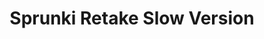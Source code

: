 ---
slug: sprunki-retake-slow-version-1853
title: Sprunki Retake Slow Version
description: "Sprunki Retake Slow Version is an exciting online game. Play for free directly in your browser!"
icon: /images/popular_mods/Sprunki Retake Slow Version.png
url: https://wowtbc.net/sprunkin/retake-slow/index.html
previewImage: /images/popular_mods/Sprunki Retake Slow Version.png
type: popular mods

# SEO配置
seo:
  title: "Sprunki Retake Slow Version - Play Free Online Game | Fun Browser Games"
  description: "Sprunki Retake Slow Version - Play this fun online game for free in your browser. No download required!"
  ogImage: "/images/popular_mods/Sprunki Retake Slow Version.png"
  keywords: "sprunki-retake-slow-version-1853, online game, browser game, free game, popular mods game, play online"

videoUrls:
  - https://www.youtube.com/embed/example1
  - https://www.youtube.com/embed/example2

whyPlay:
  title: "Why Play Sprunki Retake Slow Version?"
  items:
    - "Immersive Gameplay: Sprunki Retake Slow Version offers an engaging and immersive gaming experience that will keep you entertained for hours"
    - "Challenging Levels: Test your skills with increasingly difficult challenges and obstacles"
    - "Beautiful Graphics: Enjoy stunning visuals and smooth animations that bring the game world to life"
    - "Regular Updates: New content and features are added regularly to keep the game fresh and exciting"
    - "Free to Play: Experience all the fun without spending a penny"
    - "Community Features: Connect with other players, share strategies, and compete for high scores"
    - "Cross-Platform: Play on any device with a web browser, no downloads required"

features:
  title: "Key Features of Sprunki Retake Slow Version"
  image: "/images/popular_mods/Sprunki Retake Slow Version.png"
  items:
    - "Intuitive Controls: Easy to learn controls make Sprunki Retake Slow Version accessible for players of all skill levels"
    - "Multiple Game Modes: Enjoy various gameplay options that provide different challenges and experiences"
    - "Character Customization: Personalize your gaming experience with unique characters and items"
    - "Achievement System: Complete special tasks to earn rewards and recognition"
    - "Leaderboards: Compete with players worldwide and see who can achieve the highest scores"

characteristics:
  title: "Game Characteristics"
  image: "/images/popular_mods/Sprunki Retake Slow Version.png"
  items:
    - "Genre: Popular mods game with elements of strategy and skill"
    - "Difficulty: Suitable for both casual gamers and those seeking a challenge"
    - "Play Time: Quick sessions or extended gameplay, depending on your preference"
    - "Art Style: Vibrant and engaging visuals that enhance the gaming experience"
    - "Sound Design: Immersive audio that complements the gameplay perfectly"

info: "Sprunki Retake Slow Version is an exciting online game that offers players a unique and engaging gaming experience. With its intuitive controls, stunning visuals, and challenging gameplay, Sprunki Retake Slow Version provides hours of entertainment for players of all ages and skill levels. Whether you're looking for a quick gaming session during a break or an extended play session, Sprunki Retake Slow Version delivers an immersive experience that will keep you coming back for more. The game features multiple levels of increasing difficulty, ensuring that players are constantly challenged as they progress. With regular updates adding new content and features, Sprunki Retake Slow Version remains fresh and exciting, providing endless entertainment options for its growing community of players."

howToPlayIntro: "Welcome to Sprunki Retake Slow Version! This guide will walk you through the basics and help you master the game. Whether you're a beginner or looking to improve your skills, these tips and instructions will enhance your gaming experience."

howToPlaySteps:
  - title: "Getting Started"
    description: "Begin your Sprunki Retake Slow Version adventure by familiarizing yourself with the controls. Use your keyboard or mouse to navigate through the game interface. The tutorial will guide you through the basic mechanics and help you understand the objectives."
  - title: "Understanding the Objectives"
    description: "In Sprunki Retake Slow Version, your main goal is to progress through levels by completing specific objectives. Each level presents unique challenges that require different strategies and approaches."
  - title: "Mastering the Controls"
    description: "Practice using the controls to improve your precision and reaction time. Sprunki Retake Slow Version requires quick reflexes and strategic thinking to overcome obstacles and defeat opponents."
  - title: "Utilizing Power-ups"
    description: "Collect power-ups throughout the game to enhance your abilities and overcome difficult challenges. Each power-up offers unique advantages that can be crucial for success."
  - title: "Developing Strategies"
    description: "As you progress in Sprunki Retake Slow Version, develop effective strategies for different scenarios. Analyze patterns, anticipate challenges, and adapt your approach to maximize your performance."

faq:
  title: "Frequently Asked Questions about Sprunki Retake Slow Version"
  items:
    - question: "Is Sprunki Retake Slow Version free to play?"
      answer: "Yes, Sprunki Retake Slow Version is completely free to play directly in your web browser. No downloads or purchases are required to enjoy the full game experience."
    - question: "Can I play Sprunki Retake Slow Version on mobile devices?"
      answer: "Yes, Sprunki Retake Slow Version is optimized for both desktop and mobile play. You can enjoy the game on any device with a web browser and internet connection."
    - question: "Are there any in-game purchases?"
      answer: "While Sprunki Retake Slow Version is free to play, there may be optional in-game purchases available for cosmetic items or additional features that don't affect core gameplay."
    - question: "How often is Sprunki Retake Slow Version updated?"
      answer: "The developers regularly update Sprunki Retake Slow Version with new content, features, and improvements based on player feedback and game performance."
    - question: "Can I play Sprunki Retake Slow Version offline?"
      answer: "Currently, Sprunki Retake Slow Version requires an internet connection to play as it's a browser-based online game."
    - question: "Is Sprunki Retake Slow Version suitable for children?"
      answer: "Yes, Sprunki Retake Slow Version is designed to be family-friendly and suitable for players of all ages."
    - question: "How do I report bugs or issues?"
      answer: "If you encounter any problems while playing Sprunki Retake Slow Version, you can report them through the game's support page or contact the developers directly through their website."
    - question: "Still Have Questions?"
      answer: "If you have additional questions about Sprunki Retake Slow Version that aren't covered in this FAQ, please visit our support center or contact our customer service team for assistance."
---